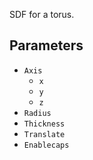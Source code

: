 SDF for a torus.

## Parameters

* `Axis`
  * `x`
  * `y`
  * `z`
* `Radius`
* `Thickness`
* `Translate`
* `Enablecaps`